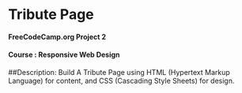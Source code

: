 # Tribute Page
#### FreeCodeCamp.org Project 2 
#### Course : Responsive Web Design

##Description:
Build A Tribute Page using HTML (Hypertext Markup Language) for content, and CSS (Cascading Style Sheets) for design.

